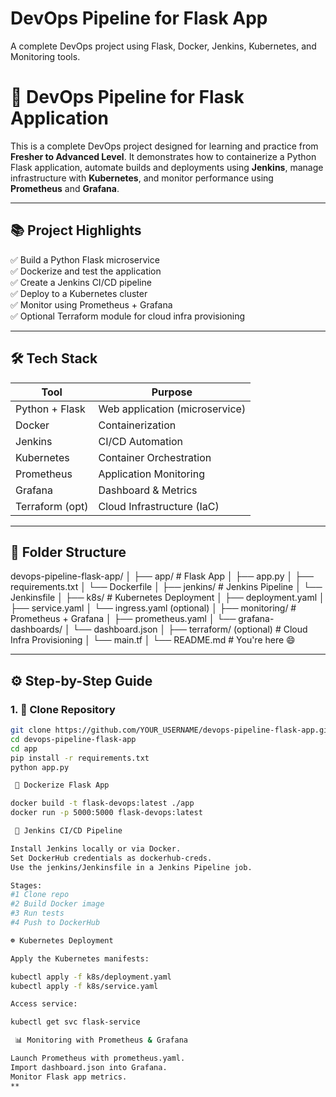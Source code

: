 # DevOps Pipeline for Flask App

A complete DevOps project using Flask, Docker, Jenkins, Kubernetes, and Monitoring tools.
# 🚀 DevOps Pipeline for Flask Application

This is a complete DevOps project designed for learning and practice from **Fresher to Advanced Level**. It demonstrates how to containerize a Python Flask application, automate builds and deployments using **Jenkins**, manage infrastructure with **Kubernetes**, and monitor performance using **Prometheus** and **Grafana**.

---

## 📚 Project Highlights

✅ Build a Python Flask microservice  
✅ Dockerize and test the application  
✅ Create a Jenkins CI/CD pipeline  
✅ Deploy to a Kubernetes cluster  
✅ Monitor using Prometheus + Grafana  
✅ Optional Terraform module for cloud infra provisioning  

---

## 🛠 Tech Stack

| Tool            | Purpose                        |
|-----------------|---------------------------------|
| Python + Flask  | Web application (microservice) |
| Docker          | Containerization               |
| Jenkins         | CI/CD Automation               |
| Kubernetes      | Container Orchestration        |
| Prometheus      | Application Monitoring         |
| Grafana         | Dashboard & Metrics            |
| Terraform (opt) | Cloud Infrastructure (IaC)     |

---

## 📁 Folder Structure
devops-pipeline-flask-app/
│
├── app/ # Flask App
│ ├── app.py
│ ├── requirements.txt
│ └── Dockerfile
│
├── jenkins/ # Jenkins Pipeline
│ └── Jenkinsfile
│
├── k8s/ # Kubernetes Deployment
│ ├── deployment.yaml
│ ├── service.yaml
│ └── ingress.yaml (optional)
│
├── monitoring/ # Prometheus + Grafana
│ ├── prometheus.yaml
│ └── grafana-dashboards/
│ └── dashboard.json
│
├── terraform/ (optional) # Cloud Infra Provisioning
│ └── main.tf
│
└── README.md # You're here 😄

---

## ⚙️ Step-by-Step Guide

### 1. 🧱 Clone Repository

```bash
git clone https://github.com/YOUR_USERNAME/devops-pipeline-flask-app.git
cd devops-pipeline-flask-app
cd app
pip install -r requirements.txt
python app.py

 🐳 Dockerize Flask App

docker build -t flask-devops:latest ./app
docker run -p 5000:5000 flask-devops:latest

 🔁 Jenkins CI/CD Pipeline

Install Jenkins locally or via Docker.
Set DockerHub credentials as dockerhub-creds.
Use the jenkins/Jenkinsfile in a Jenkins Pipeline job.

Stages:
#1 Clone repo
#2 Build Docker image
#3 Run tests
#4 Push to DockerHub

☸️ Kubernetes Deployment

Apply the Kubernetes manifests:

kubectl apply -f k8s/deployment.yaml
kubectl apply -f k8s/service.yaml

Access service:

kubectl get svc flask-service

 📊 Monitoring with Prometheus & Grafana

Launch Prometheus with prometheus.yaml.
Import dashboard.json into Grafana.
Monitor Flask app metrics.
**
